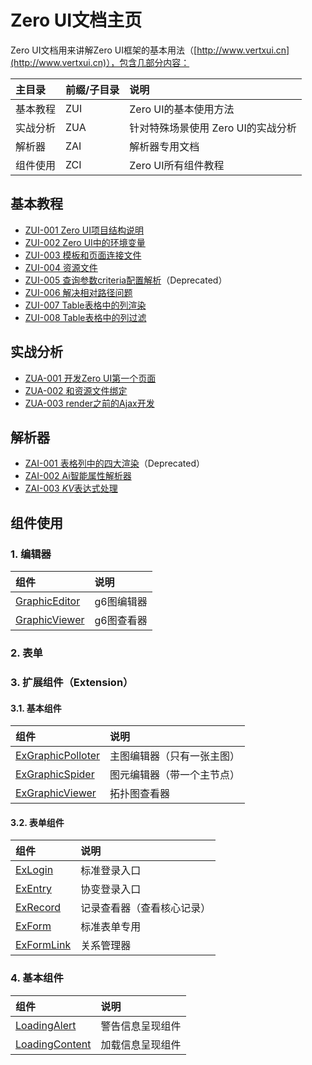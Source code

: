 # Zero UI文档主页

Zero UI文档用来讲解Zero UI框架的基本用法（[http://www.vertxui.cn](http://www.vertxui.cn)），包含几部分内容：

| 主目录 | 前缀/子目录 | 说明 |
| :--- | :--- | :--- |
| 基本教程 | ZUI | Zero UI的基本使用方法 |
| 实战分析 | ZUA | 针对特殊场景使用 Zero UI的实战分析 |
| 解析器 | ZAI | 解析器专用文档 |
| 组件使用 | ZCI | Zero UI所有组件教程 |

## 基本教程

* [ZUI-001 Zero UI项目结构说明](/zero-ui/1-zero-ui-guide/zui-001-zero-uixiang-mu-jie-gou-shuo-ming.html)
* [ZUI-002 Zero UI中的环境变量](/zero-ui/1-zero-ui-guide/zui-002-zero-uizhong-de-huan-jing-bian-liang.html)
* [ZUI-003 模板和页面连接文件](/zero-ui/1-zero-ui-guide/zui-003-mo-ban-he-ye-mian-lian-jie-wen-jian.html)
* [ZUI-004 资源文件](/zero-ui/1-zero-ui-guide/zui-004-zi-yuan-wen-jian.html)
* [ZUI-005 查询参数criteria配置解析](/zero-ui/1-zero-ui-guide/zui-005-cha-xun-can-shu-criteria-pei-zhi-jie-xi.html)（Deprecated）
* [ZUI-006 解决相对路径问题](/zero-ui/1-zero-ui-guide/zui-006-jie-jue-xiang-dui-lu-jing-wen-ti.html)
* [ZUI-007 Table表格中的列渲染](/zero-ui/1-zero-ui-guide/zui-007-tablebiao-ge-zhong-de-lie-xuan-ran.html)
* [ZUI-008 Table表格中的列过滤](/zero-ui/1-zero-ui-guide/zui-008-tablebiao-ge-zhong-de-lie-guo-lv.html)

## 实战分析

* [ZUA-001 开发Zero UI第一个页面](/zero-ui/4-zero-ui-event/zua-001-kai-fa-zero-ui-di-yi-ge-ye-mian.html)
* [ZUA-002 和资源文件绑定](/zero-ui/4-zero-ui-event/zua-002-he-zi-yuan-wen-jian-bang-ding.html)
* [ZUA-003 render之前的Ajax开发](/zero-ui/4-zero-ui-event/zua-003-renderzhi-qian-de-ajax-kai-fa.html)

## 解析器

* [ZAI-001 表格列中的四大渲染](/zero-ui/5-zero-ui-attribute-analyzer/zai-001-biao-ge-lie-zhong-de-si-da-xuan-ran.html)（Deprecated）
* [ZAI-002 Ai智能属性解析器](/zero-ui/5-zero-ui-attribute-analyzer/zai-002-aizhi-neng-shu-xing-jie-xi-qi.html)
* [ZAI-003 $KV$表达式处理](/zero-ui/5-zero-ui-attribute-analyzer/zai-003-kvbiao-da-shi-chu-li.html)

## 组件使用

### 1. 编辑器

| 组件 | 说明 |
| :--- | :--- |
| [GraphicEditor](/zero-ui/6-zero-uizu-jian-shuo-ming/bian-ji-qi-pian/graphiceditor.html) | g6图编辑器 |
| [GraphicViewer](/zero-ui/6-zero-uizu-jian-shuo-ming/bian-ji-qi-pian/graphicviewer.html) | g6图查看器 |

### 2. 表单

### 3. 扩展组件（Extension）

#### 3.1. 基本组件

| 组件 | 说明 |
| :--- | :--- |
| [ExGraphicPolloter](/zero-ui/6-zero-uizu-jian-shuo-ming/kuo-zhan-zu-jian/exgraphicmaster.html) | 主图编辑器（只有一张主图） |
| [ExGraphicSpider](/zero-ui/6-zero-uizu-jian-shuo-ming/kuo-zhan-zu-jian/exgraphicspider.html) | 图元编辑器（带一个主节点） |
| [ExGraphicViewer](/zero-ui/6-zero-uizu-jian-shuo-ming/kuo-zhan-zu-jian/exgraphicviewer.html) | 拓扑图查看器 |

#### 3.2. 表单组件

| 组件 | 说明 |
| :--- | :--- |
| [ExLogin](/zero-ui/6-zero-uizu-jian-shuo-ming/kuo-zhan-zu-jian/exlogin.html) | 标准登录入口 |
| [ExEntry](/zero-ui/6-zero-uizu-jian-shuo-ming/kuo-zhan-zu-jian/exentry.html) | 协变登录入口 |
| [ExRecord](/zero-ui/6-zero-uizu-jian-shuo-ming/kuo-zhan-zu-jian/exrecord.html) | 记录查看器（查看核心记录） |
| [ExForm](/zero-ui/6-zero-uizu-jian-shuo-ming/kuo-zhan-zu-jian/exform.html) | 标准表单专用 |
| [ExFormLink](/zero-ui/6-zero-uizu-jian-shuo-ming/kuo-zhan-zu-jian/exformlink.html) | 关系管理器 |

### 4. 基本组件

| 组件 | 说明 |
| :--- | :--- |
| [LoadingAlert](/zero-ui/6-zero-uizu-jian-shuo-ming/ji-ben-zu-jian/loadingalert.html) | 警告信息呈现组件 |
| [LoadingContent](/zero-ui/6-zero-uizu-jian-shuo-ming/ji-ben-zu-jian/loadingcontent.html) | 加载信息呈现组件 |





